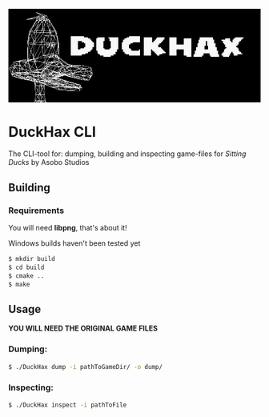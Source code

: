 ![asdf](meta/banner.png)
# DuckHax CLI

The CLI-tool for: dumping, building and inspecting game-files for _Sitting Ducks_ by Asobo Studios
## Building
### Requirements
You will need **libpng**, that's about it!

Windows builds haven't been tested yet
```sh
$ mkdir build
$ cd build
$ cmake ..
$ make
```

## Usage
**YOU WILL NEED THE ORIGINAL GAME FILES**

### Dumping:
```sh
$ ./DuckHax dump -i pathToGameDir/ -o dump/
```

### Inspecting:
```sh
$ ./DuckHax inspect -i pathToFile
```
